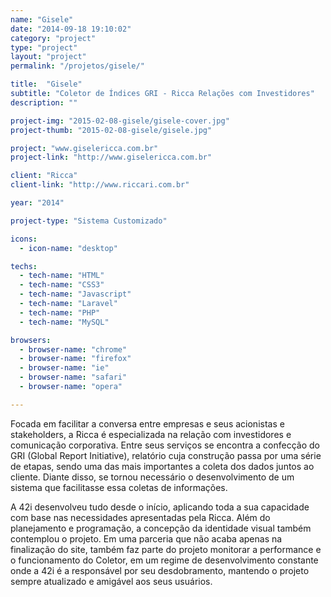 ```yaml
---
name: "Gisele"
date: "2014-09-18 19:10:02"
category: "project"
type: "project"
layout: "project"
permalink: "/projetos/gisele/"

title:  "Gisele"
subtitle: "Coletor de Índices GRI - Ricca Relações com Investidores"
description: ""

project-img: "2015-02-08-gisele/gisele-cover.jpg"
project-thumb: "2015-02-08-gisele/gisele.jpg"

project: "www.giselericca.com.br"
project-link: "http://www.giselericca.com.br"

client: "Ricca"
client-link: "http://www.riccari.com.br"

year: "2014"

project-type: "Sistema Customizado"

icons:
  - icon-name: "desktop"

techs:
  - tech-name: "HTML"
  - tech-name: "CSS3"
  - tech-name: "Javascript"
  - tech-name: "Laravel"
  - tech-name: "PHP"
  - tech-name: "MySQL"

browsers:
  - browser-name: "chrome"
  - browser-name: "firefox"
  - browser-name: "ie"
  - browser-name: "safari"
  - browser-name: "opera"

---
```

<span class="dropcap">F</span>ocada em facilitar a conversa entre empresas e seus acionistas e stakeholders, a Ricca é especializada na relação com investidores e comunicação corporativa. Entre seus serviços se encontra a confecção do GRI (Global Report Initiative), relatório cuja construção passa por uma série de etapas, sendo uma das mais importantes a coleta dos dados juntos ao cliente. Diante disso, se tornou necessário o desenvolvimento de um sistema que facilitasse essa coletas de informações.

A 42i desenvolveu tudo desde o início, aplicando toda a sua capacidade com base nas necessidades apresentadas pela Ricca. Além do planejamento e programação, a concepção da identidade visual também contemplou o projeto. Em uma parceria que não acaba apenas na finalização do site, também faz parte do projeto monitorar a performance e o funcionamento do Coletor, em um regime de desenvolvimento constante onde a 42i é a responsável por seu desdobramento, mantendo o projeto sempre atualizado e amigável aos seus usuários.
